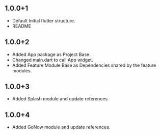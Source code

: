 ## 1.0.0+1

* Default Initial flutter structure.
* README

## 1.0.0+2

* Added App package as Project Base.
* Changed main.dart to call App widget.
* Added Feature Module Base as Dependencies shared by the feature modules.


## 1.0.0+3

* Added Splash module and update references.

## 1.0.0+4

* Added GoNow module and update references.
